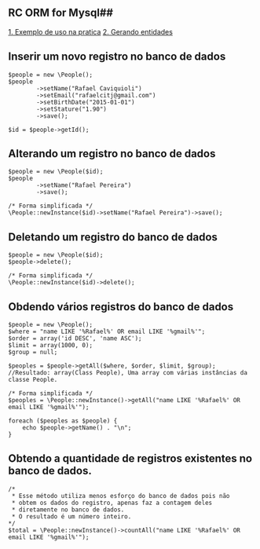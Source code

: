 ## RC ORM for Mysql##

[1. Exemplo de uso na pratica](https://github.com/rafaelcaviquioli/ORM/blob/master/USE_EXAMPLE.md)
[2. Gerando entidades](https://github.com/rafaelcaviquioli/ORM/blob/master/GENERATE_ENTITY_EXAMPLE.md)

Inserir um novo registro no banco de dados
------------------------------------------
    $people = new \People();
    $people
            ->setName("Rafael Caviquioli")
            ->setEmail("rafaelcitj@gmail.com")
            ->setBirthDate("2015-01-01")
            ->setStature("1.90")
            ->save();

    $id = $people->getId();
Alterando um registro no banco de dados
---------------------------------------
    $people = new \People($id);
    $people
            ->setName("Rafael Pereira")
            ->save();

    /* Forma simplificada */
    \People::newInstance($id)->setName("Rafael Pereira")->save();

Deletando um registro do banco de dados
---------------------------------------
    $people = new \People($id);
    $people->delete();

    /* Forma simplificada */
    \People::newInstance($id)->delete();
    
Obdendo vários registros do banco de dados
------------------------------------------
    $people = new \People();
    $where = "name LIKE '%Rafael%' OR email LIKE '%gmail%'";
    $order = array('id DESC', 'name ASC');
    $limit = array(1000, 0);
    $group = null;
    
    $peoples = $people->getAll($where, $order, $limit, $group);
    //Resultado: array(Class People), Uma array com várias instâncias da classe People.
   
    /* Forma simplificada */
    $peoples = \People::newInstance()->getAll("name LIKE '%Rafael%' OR email LIKE '%gmail%'");
    
    foreach ($peoples as $people) {
        echo $people->getName() . "\n";
    }

Obtendo a quantidade de registros existentes no banco de dados.
---------------------------------------------------------------
    /*
	 * Esse método utiliza menos esforço do banco de dados pois não 
	 * obtem os dados do registro, apenas faz a contagem deles
	 * diretamente no banco de dados.
	 * O resultado é um número inteiro.
	*/
	$total = \People::newInstance()->countAll("name LIKE '%Rafael%' OR email LIKE '%gmail%'");
